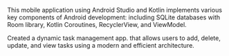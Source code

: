 This mobile application using Android Studio and Kotlin implements various key components of Android development:
    including SQLite databases with Room library,
    Kotlin Coroutines,
    RecyclerView,
    and ViewModel.

Created a dynamic task management app.
that allows users to add, delete, update, and view tasks using a modern and efficient architecture.


